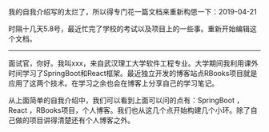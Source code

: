 我的自我介绍写的太烂了，所以得专门花一篇文档来重新构思一下：2019-04-21

时隔十几天5.8号，最近忙完了学校的考试以及项目上的一些事。重新开始编辑这个文档。

---

面试官，你好。我叫xxx，来自武汉理工大学软件工程专业。大学期间我利用课外时间学习了SpringBoot和React框架。最近独立开发的博客站点RBooks项目就是应用了这两个技术。在学习之余也会在博客上分享自己的学习笔记。



从上面简单的自我介绍中，我们可以看到上面可以问的点有：SpringBoot ，React ，RBooks项目，个人博客。我们也从这几个点开始构建几个小环。除了自己做的项目讲得清楚还有个人博客之外。







